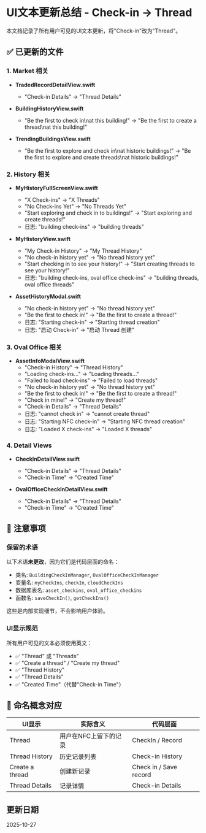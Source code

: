 # UI文本更新总结 - Check-in → Thread

本文档记录了所有用户可见的UI文本更新，将"Check-in"改为"Thread"。

## ✅ 已更新的文件

### 1. Market 相关
- **TradedRecordDetailView.swift**
  - "Check-in Details" → "Thread Details"

- **BuildingHistoryView.swift**
  - "Be the first to check in\nat this building!" → "Be the first to create a thread\nat this building!"

- **TrendingBuildingsView.swift**
  - "Be the first to explore and check in\nat historic buildings!" → "Be the first to explore and create threads\nat historic buildings!"

### 2. History 相关
- **MyHistoryFullScreenView.swift**
  - "X Check-ins" → "X Threads"
  - "No Check-ins Yet" → "No Threads Yet"
  - "Start exploring and check in to buildings!" → "Start exploring and create threads!"
  - 日志: "building check-ins" → "building threads"

- **MyHistoryView.swift**
  - "My Check-in History" → "My Thread History"
  - "No check-in history yet" → "No thread history yet"
  - "Start checking in to see your history!" → "Start creating threads to see your history!"
  - 日志: "building check-ins, oval office check-ins" → "building threads, oval office threads"

- **AssetHistoryModal.swift**
  - "No check-in history yet" → "No thread history yet"
  - "Be the first to check in!" → "Be the first to create a thread!"
  - 日志: "Starting check-in" → "Starting thread creation"
  - 日志: "启动 Check-in" → "启动 Thread 创建"

### 3. Oval Office 相关
- **AssetInfoModalView.swift**
  - "Check-in History" → "Thread History"
  - "Loading check-ins..." → "Loading threads..."
  - "Failed to load check-ins" → "Failed to load threads"
  - "No check-in history yet" → "No thread history yet"
  - "Be the first to check in!" → "Be the first to create a thread!"
  - "Check in mine!" → "Create my thread!"
  - "Check-in Details" → "Thread Details"
  - 日志: "cannot check in" → "cannot create thread"
  - 日志: "Starting NFC check-in" → "Starting NFC thread creation"
  - 日志: "Loaded X check-ins" → "Loaded X threads"

### 4. Detail Views
- **CheckInDetailView.swift**
  - "Check-in Details" → "Thread Details"
  - "Check-in Time" → "Created Time"

- **OvalOfficeCheckInDetailView.swift**
  - "Check-in Details" → "Thread Details"
  - "Check-in Time" → "Created Time"

## 📝 注意事项

### 保留的术语
以下术语**未更改**，因为它们是代码层面的命名：
- 类名: `BuildingCheckInManager`, `OvalOfficeCheckInManager`
- 变量名: `myCheckIns`, `checkIn`, `cloudCheckIns`
- 数据库表名: `asset_checkins`, `oval_office_checkins`
- 函数名: `saveCheckIn()`, `getCheckIns()`

这些是内部实现细节，不会影响用户体验。

### UI显示规范
所有用户可见的文本必须使用英文：
- ✅ "Thread" 或 "Threads"
- ✅ "Create a thread" / "Create my thread"
- ✅ "Thread History"
- ✅ "Thread Details"
- ✅ "Created Time"（代替"Check-in Time"）

## 🎯 命名概念对应

| UI显示 | 实际含义 | 代码层面 |
|--------|---------|---------|
| Thread | 用户在NFC上留下的记录 | CheckIn / Record |
| Thread History | 历史记录列表 | Check-in History |
| Create a thread | 创建新记录 | Check in / Save record |
| Thread Details | 记录详情 | Check-in Details |

## 更新日期
2025-10-27

